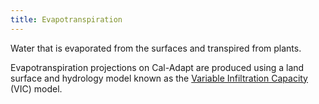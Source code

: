 ```yaml
---
title: Evapotranspiration
---
```


Water that is evaporated from the surfaces and transpired from plants.

Evapotranspiration projections on Cal-Adapt are produced using a land surface and hydrology model known as the [Variable Infiltration Capacity](/help/glossary/) (VIC) model.
